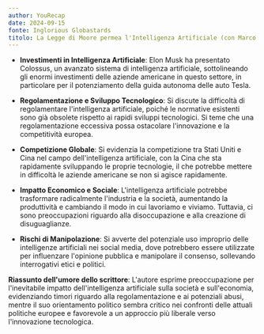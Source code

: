 ```yaml
---
author: YouRecap
date: 2024-09-15
fonte: Inglorious Globastards
titolo: La Legge di Moore permea l'Intelligenza Artificiale (con Marco Becattini)
---
```


- **Investimenti in Intelligenza Artificiale**: Elon Musk ha presentato Colossus, un avanzato sistema di intelligenza artificiale, sottolineando gli enormi investimenti delle aziende americane in questo settore, in particolare per il potenziamento della guida autonoma delle auto Tesla.
  
- **Regolamentazione e Sviluppo Tecnologico**: Si discute la difficoltà di regolamentare l'intelligenza artificiale, poiché le normative esistenti sono già obsolete rispetto ai rapidi sviluppi tecnologici. Si teme che una regolamentazione eccessiva possa ostacolare l'innovazione e la competitività europea.

- **Competizione Globale**: Si evidenzia la competizione tra Stati Uniti e Cina nel campo dell'intelligenza artificiale, con la Cina che sta rapidamente sviluppando le proprie tecnologie, il che potrebbe mettere in difficoltà le aziende americane se non si agisce rapidamente.

- **Impatto Economico e Sociale**: L'intelligenza artificiale potrebbe trasformare radicalmente l'industria e la società, aumentando la produttività e cambiando il modo in cui lavoriamo e viviamo. Tuttavia, ci sono preoccupazioni riguardo alla disoccupazione e alla creazione di disuguaglianze.

- **Rischi di Manipolazione**: Si avverte del potenziale uso improprio delle intelligenze artificiali nei social media, dove potrebbero essere utilizzate per influenzare l'opinione pubblica e manipolare il consenso, sollevando interrogativi etici e politici.

**Riassunto dell'umore dello scrittore**: L'autore esprime preoccupazione per l'inevitabile impatto dell'intelligenza artificiale sulla società e sull'economia, evidenziando timori riguardo alla regolamentazione e ai potenziali abusi, mentre il suo orientamento politico sembra critico nei confronti delle attuali politiche europee e favorevole a un approccio più liberale verso l'innovazione tecnologica.
